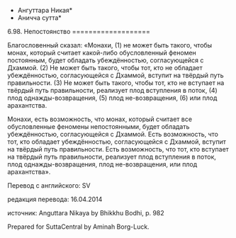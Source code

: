 * Ангуттара Никая*
* Аничча сутта*

6\.98\. Непостоянство
\=\=\=\=\=\=\=\=\=\=\=\=\=\=\=\=\=\=\=

Благословенный сказал: «Монахи, \(1\) не может быть такого, чтобы монах, который считает какой\-либо обусловленный феномен постоянным, будет обладать убеждённостью, согласующейся с Дхаммой\. \(2\) Не может быть такого, чтобы тот, кто не обладает убеждённостью, согласующейся с Дхаммой, вступит на твёрдый путь правильности\. \(3\) Не может быть такого, чтобы тот, кто не вступает на твёрдый путь правильности, реализует плод вступления в поток, \(4\) плод однажды\-возвращения, \(5\) плод не\-возвращения, \(6\) или плод арахантства\.

Монахи, есть возможность, что монах, который считает все обусловленные феномены непостоянными, будет обладать убеждённостью, согласующейся с Дхаммой\. Есть возможность, что тот, кто обладает убеждённостью, согласующейся с Дхаммой, вступит на твёрдый путь правильности\. Есть возможность, что тот, кто вступает на твёрдый путь правильности, реализует плод вступления в поток, плод однажды\-возвращения, плод не\-возвращения, или плод арахантства»\.

Перевод с английского: SV

редакция перевода: 16\.04\.2014

источник: Anguttara Nikaya by Bhikkhu Bodhi, p\. 982

Prepared for SuttaCentral by Aminah Borg\-Luck\.